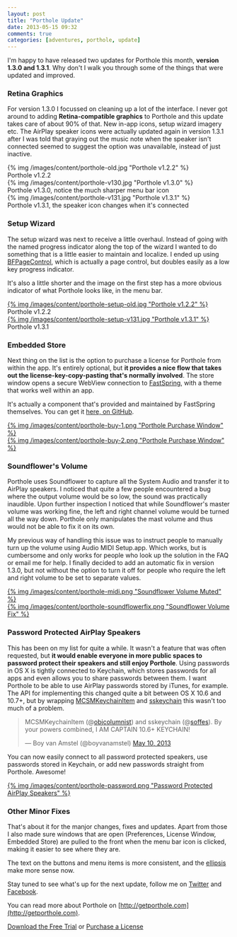 ```yaml
---
layout: post
title: "Porthole Update"
date: 2013-05-15 09:32
comments: true
categories: [adventures, porthole, update]
---
```


I'm happy to have released two updates for Porthole this month, **version 1.3.0 and 1.3.1**. Why don't I walk you through some of the things that were updated and improved.

<!-- more -->

### Retina Graphics

For version 1.3.0 I focussed on cleaning up a lot of the interface. I never got around to adding **Retina-compatible graphics** to Porthole and this update takes care of about 90% of that. New in-app icons, setup wizard imagery etc. The AirPlay speaker icons were actually updated again in version 1.3.1 after I was told that graying out the music note when the speaker isn't connected seemed to suggest the option was unavailable, instead of just inactive.

<div class="row">
  <div class="span4">
    <div class="thumbnail">
    {% img /images/content/porthole-old.jpg "Porthole v1.2.2" %}
    <div class="caption">
    Porthole v1.2.2
    </div>
    </div>
  </div>
  <div class="span4">
    <div class="thumbnail">
    {% img /images/content/porthole-v130.jpg "Porthole v1.3.0" %}
    <div class="caption">
    Porthole v1.3.0, notice the much sharper menu bar icon
    </div>
    </div>
  </div>
</div>

<div class="thumbnail">
{% img /images/content/porthole-v131.jpg "Porthole v1.3.1" %}
<div class="caption">
Porthole v1.3.1, the speaker icon changes when it's connected
</div>
</div>

### Setup Wizard

The setup wizard was next to receive a little overhaul. Instead of going with the named progress indicator along the top of the wizard I wanted to do something that is a little easier to maintain and localize. I ended up using <a href="https://github.com/bfolder/BFPageControl" target="_blank">BFPageControl</a>, which is actually a page control, but doubles easily as a low key progress indicator.

It's also a little shorter and the image on the first step has a more obvious indicator of what Porthole looks like, in the menu bar.

<div class="row">
  <div class="span4">
    <div class="thumbnail">
    <a href="/images/content/porthole-setup-old.jpg" target="_blank">{% img /images/content/porthole-setup-old.jpg "Porthole v1.2.2" %}</a>
    <div class="caption">
    Porthole v1.2.2
    </div>
    </div>
  </div>
  <div class="span4">
    <div class="thumbnail">
    <a href="/images/content/porthole-setup-v131.jpg" target="_blank">{% img /images/content/porthole-setup-v131.jpg "Porthole v1.3.1" %}</a>
    <div class="caption">
    Porthole v1.3.1
    </div>
    </div>
  </div>
</div>

### Embedded Store

Next thing on the list is the option to purchase a license for Porthole from within the app. It's entirely optional, but **it provides a nice flow that takes out the license-key-copy-pasting that's normally involved**. The store window opens a secure WebView connection to <a href="https://sites.fastspring.com/dangercove/instant/porthole" target="_blank">FastSpring</a>, with a theme that works well within an app.

It's actually a component that's provided and maintained by FastSpring themselves. You can get it <a href="https://github.com/FastSpring/FsprgEmbeddedStoreMac" target="_blank">here, on GitHub</a>.

<div class="row">
  <div class="span4">
    <div class="thumbnail">
    <a href="/images/content/porthole-buy-1.png" target="_blank">{% img /images/content/porthole-buy-1.png "Porthole Purchase Window" %}</a>
    </div>
  </div>
  <div class="span4">
    <div class="thumbnail">
    <a href="/images/content/porthole-buy-2.png" target="_blank">{% img /images/content/porthole-buy-2.png "Porthole Purchase Window" %}</a>
    </div>
  </div>
</div>

### Soundflower's Volume

Porthole uses Soundflower to capture all the System Audio and transfer it to AirPlay speakers. I noticed that quite a few people encountered a bug where the output volume would be so low, the sound was practically inaudible. Upon further inspection I noticed that while Soundflower's master volume was working fine, the left and right channel volume would be turned all the way down. Porthole only manipulates the mast volume and thus would not be able to fix it on its own.

My previous way of handling this issue was to instruct people to manually turn up the volume using Audio MIDI Setup.app. Which works, but is cumbersome and only works for people who look up the solution in the FAQ or email me for help. I finally decided to add an automatic fix in version 1.3.0, but not without the option to turn it off for people who require the left and right volume to be set to separate values.

<div class="row">
  <div class="span4">
    <div class="thumbnail">
    <a href="/images/content/porthole-midi.png" target="_blank">{% img /images/content/porthole-midi.png "Soundflower Volume Muted" %}</a>
    </div>
  </div>
  <div class="span4">
    <div class="thumbnail">
    <a href="/images/content/porthole-soundflowerfix.png" target="_blank">{% img /images/content/porthole-soundflowerfix.png "Soundflower Volume Fix" %}</a>
    </div>
  </div>
</div>

### Password Protected AirPlay Speakers

This has been on my list for quite a while. It wasn't a feature that was often requested, but **it would enable everyone in more public spaces to password protect their speakers and still enjoy Porthole**. Using passwords in OS X is tightly connected to Keychain, which stores passwords for all apps and even allows you to share passwords between them. I want Porthole to be able to use AirPlay passwords stored by iTunes, for example. The API for implementing this changed quite a bit between OS X 10.6 and 10.7+, but by wrapping <a href="https://github.com/ObjColumnist/MCSMKeychainItem" target="_blank">MCSMKeychainItem</a> and <a href="https://github.com/soffes/sskeychain" target="_blank">sskeychain</a> this wasn't too much of a problem.

<blockquote class="twitter-tweet"><p>MCSMKeychainItem (@<a href="https://twitter.com/objcolumnist">objcolumnist</a>) and sskeychain (@<a href="https://twitter.com/soffes">soffes</a>). By your powers combined, I AM CAPTAIN 10.6+ KEYCHAIN!</p>&mdash; Boy van Amstel (@boyvanamstel) <a href="https://twitter.com/boyvanamstel/status/332818734135775232">May 10, 2013</a></blockquote>
<script async src="//platform.twitter.com/widgets.js" charset="utf-8"></script>

You can now easily connect to all password protected speakers, use passwords stored in Keychain, or add new passwords straight from Porthole. Awesome!

<div class="thumbnail">
<a href="/images/content/porthole-password.png" target="_blank">{% img /images/content/porthole-password.png "Password Protected AirPlay Speakers" %}</a>
</div>

### Other Minor Fixes

That's about it for the manjor changes, fixes and updates. Apart from those I also made sure windows that are open (Preferences, License Window, Embedded Store) are pulled to the front when the menu bar icon is clicked, making it easier to see where they are.

The text on the buttons and menu items is more consistent, and the <a href="http://ux.stackexchange.com/questions/9544/what-is-the-significance-of-the-three-dots-on-menus-and-buttons-and-how-to" target="_blank">ellipsis</a> make more sense now.

Stay tuned to see what's up for the next update, follow me on <a href="http://twitter.com/dangercove" target="_blank">Twitter</a> and <a href="http://facebook.com/dangercove" target="_blank">Facebook</a>.

You can read more about Porthole on [http://getporthole.com](http://getporthole.com).
<div><a href="http://getporthole.com/download" class="btn btn-large btn-primary" target="_blank">Download the Free Trial</a> or <a href="https://sites.fastspring.com/dangercove/instant/porthole" class="btn btn-large btn-success" target="_blank">Purchase a License</a></div>
